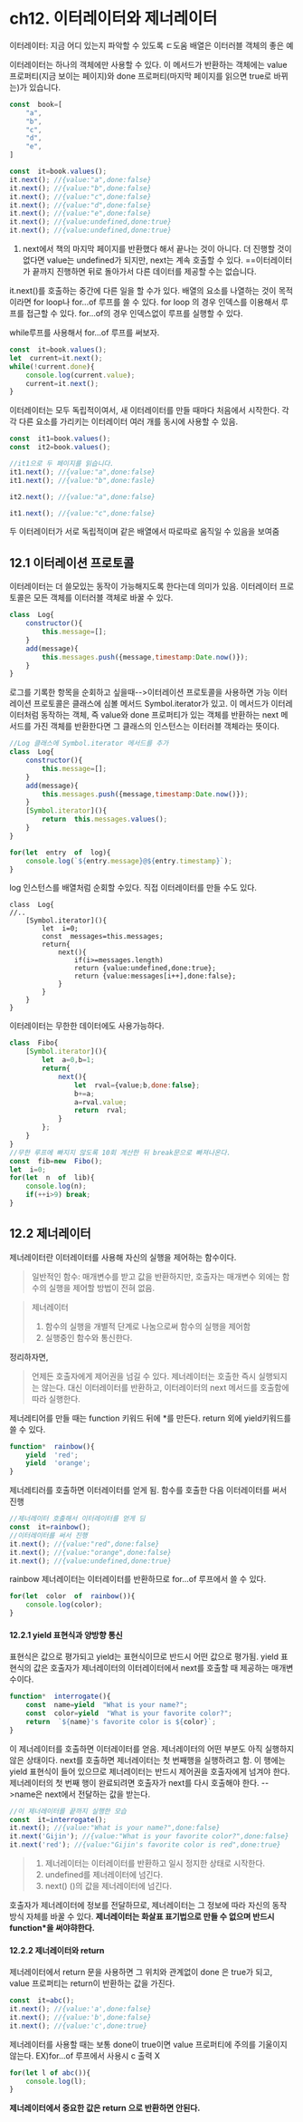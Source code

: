 # ch12. 이터레이터와 제너레이터

이터레이터: 지금 어디 있는지 파악할 수 있도록 ㄷ도움
배열은 이터러블 객체의 좋은 예

이터레이터는 하나의 객체에만 사용할 수 있다.
이 메서드가 반환하는 객체에는 value 프로퍼티(지금 보이는 페이지)와 done 프로퍼티(마지막 페이지를 읽으면 true로 바뀌는)가 있습니다.

```javascript
const  book=[
	"a",
	"b",
	"c",
	"d",
	"e",
]

const  it=book.values();
it.next(); //{value:"a",done:false}
it.next(); //{value:"b",done:false}
it.next(); //{value:"c",done:false}
it.next(); //{value:"d",done:false}
it.next(); //{value:"e",done:false}
it.next(); //{value:undefined,done:true}
it.next(); //{value:undefined,done:true}
```
1) next에서 책의 마지막 페이지를 반환했다 해서 끝나는 것이 아니다. 더 진행할 것이 없다면 value는 undefined가 되지만, next는 계속 호출할 수 있다.
==이터레이터가 끝까지 진행하면 뒤로 돌아가서 다른 데이터를 제공할 수는 없습니다.

it.next()를 호출하는 중간에 다른 일을 할 수가 있다.
배열의 요소를 나열하는 것이 목적이라면 
for loop나 for...of 루프를 쓸 수 있다.
for loop 의 경우 인덱스를 이용해서 루프를 접근할 수 있다.
for...of의 경우 인덱스없이 루프를 실행할 수 있다.

while루프를 사용해서 for...of 루프를 써보자.
```javascript
const  it=book.values();
let  current=it.next();
while(!current.done){
	console.log(current.value);
	current=it.next();
}
```
이터레이터는 모두 독립적이여서, 새 이터레이터를 만들 때마다 처음에서 시작한다.
각각 다른 요소를 가리키는 이터레이터 여러 개를 동시에 사용할 수 있음.
```javascript
const  it1=book.values();
const  it2=book.values();

//it1으로 두 페이지를 읽습니다.
it1.next(); //{value:"a",done:false}
it1.next(); //{value:"b",done:fasle}

it2.next(); //{value:"a",done:false}

it1.next(); //{value:"c",done:false}
```
두 이터레이터가 서로 독립적이며 같은 배열에서 따로따로 움직일 수 있음을 보여줌

## 12.1 이터레이션 프로토콜
이터레이터는 더 쓸모있는 동작이 가능해지도록 한다는데 의미가 있음.
이터레이터 프로토콜은 모든 객체를 이터러블 객체로 바꿀 수 있다.
```javascript
class  Log{
	constructor(){
		this.message=[];
	}
	add(message){
		this.messages.push({message,timestamp:Date.now()});
	}
}
```
로그를 기록한 항목을 순회하고 싶을때-->이터레이션 프로토콜을 사용하면 가능
이터레이션 프로토콜은 클래스에 심볼 메서드 Symbol.iterator가 있고. 이 메서드가 이터레이터처럼 동작하는 객체, 즉 value와 done 프로퍼티가 있는 객체를 반환하는 next 메서드를 가진 객체를 반환한다면 그 클래스의 인스턴스는 이터러블 객체라는 뜻이다.
```javascript
//Log 클래스에 Symbol.iterator 메서드를 추가
class  Log{
	constructor(){
		this.message=[];
	}
	add(message){
		this.messages.push({message,timestamp:Date.now()});
	}
	[Symbol.iterator](){
		return  this.messages.values();
	}
}
```
```javascript
for(let  entry  of  log){
	console.log(`${entry.message}@${entry.timestamp}`);
}
```
log 인스턴스를 배열처럼 순회할 수있다.
직접 이터레이터를 만들 수도 있다.
```javscript
class  Log{
//..
	[Symbol.iterator](){
		let  i=0;
		const  messages=this.messages;
		return{
			next(){
				if(i>=messages.length)
				return {value:undefined,done:true};
				return {value:messages[i++],done:false};
			}
		}
	}
}
```
이터레이터는 무한한 데이터에도 사용가능하다.
```javascript
class  Fibo{
	[Symbol.iterator](){
		let  a=0,b=1;
		return{
			next(){
				let  rval={value;b,done:false};
				b+=a;
				a=rval.value;
				return  rval;
			}
		};
	}
}
//무한 루프에 빠지지 않도록 10회 계산한 뒤 break문으로 빠져나온다.
const  fib=new  Fibo();
let  i=0;
for(let  n  of  lib){
	console.log(n);
	if(++i>9) break;
}
```
## 12.2 제너레이터
제너레이터란 이터레이터를 사용해 자신의 실행을 제어하는 함수이다. 
> 일반적인 함수: 매개변수를 받고 값을 반환하지만, 호출자는 매개변수 외에는 함수의 실행을 제어할 방법이 전혀 없음.
>

>제너레이터
>1) 함수의 실행을 개별적 단계로 나눔으로써 함수의 실행을 제어함
>2) 실행중인 함수와 통신한다.

정리하자면,
>
>언제든 호출자에게 제어권을 넘길 수 있다.
>제너레이터는 호출한 즉시 실행되지는 않는다. 대신 이터레이터를 반환하고, 이터레이터의 next 메서드를 호출함에 따라 실행한다.

제너레티어를 만들 때는 function 키워드 뒤에 *를 만든다.
return 외에 yield키워드를 쓸 수 있다.
```javascript
function*  rainbow(){
	yield  'red';
	yield  'orange';
}
```
제너레티러를 호출하면 이터레이터를 얻게 됨. 함수를 호출한 다음 이터레이터를 써서 진행
```javascript
//제너레이터 호출해서 이터레이터를 얻게 딤
const  it=rainbow();
//이터레이터를 써서 진행
it.next(); //{value:"red",done:false}
it.next(); //{value:"orange",done:false}
it.next(); //{value:undefined,done:true}
```
rainbow 제너레이터는 이터레이터를 반환하므로 for...of 루프에서 쓸 수 있다.
```javascript
for(let  color  of  rainbow()){
	console.log(color);
}
```
#### 12.2.1 yield 표현식과 양방향 통신
표현식은 값으로 평가되고 yield는 표현식이므로 반드시 어떤 값으로 평가됨. yield 표현식의 값은 호출자가 제너레이터의 이터레이터에서 next를 호출할 때 제공하는 매개변수이다.

```javascript
function*  interrogate(){
	const  name=yield  "What is your name?";
	const  color=yield  "What is your favorite color?";
	return  `${name}'s favorite color is ${color}`;
}
```
이 제너레이터를 호출하면 이터레이터를 얻음.
제너레이터의 어떤 부분도 아직 실행하지 않은 상태이다.
next를 호출하면 제너레이터는 첫 번째행을 실행하려고 함.
이 행에는 yield 표현식이 들어 있으므로 제너레이터는 반드시 제어권을 호출자에게 넘겨야 한다.
제너레이터의 첫 번째 행이 완료되려면 호출자가 next를 다시 호출해야 한다.
-->name은 next에서 전달하는 값을 받는다.
```javascript
//이 제너레이터를 끝까지 실행한 모습
const  it=interrogate();
it.next(); //{value:"What is your name?",done:false}
it.next('Gijin'); //{value:"What is your favorite color?",done:false}
it.next('red'); //{value:"Gijin's favorite color is red",done:true}
```
> 1. 제너레이터는 이터레이터를 반환하고 일시 정지한 상태로 시작한다.
> 2. undefined를 제너레이터에 넘긴다.
> 3. next() ()의 값을 제너레이터에 넘긴다.

호출자가 제너레이터에 정보를 전달하므로, 제너레이터는 그 정보에 따라 자신의 동작 방식 자체를 바꿀 수 있다.
**제너레이터는 화살표 표기법으로 만들 수 없으며 반드시 function*을 써야햐한다.**

#### 12.2.2 제너레이터와 return
제너레이터에서 return 문을 사용하면 그 위치와 관계없이 done 은 true가 되고, value 프로퍼티는 return이 반환하는 값을 가진다.
```javascript
const  it=abc();
it.next(); //{value:'a',done:false}
it.next(); //{value:'b',done:false}
it.next(); //{value:'c',done:true}
```
제너레이터를 사용할 때는 보통 done이 true이면 value 프로퍼티에 주의를 기울이지 않는다. EX)for...of 루프에서 사용시 c 출력 X
```javascript
for(let l of abc()){
	console.log(l);
}
```
**제너레이터에서 중요한 값은 return 으로 반환하면 안된다.**